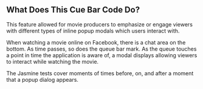 ## What Does This Cue Bar Code Do?
This feature allowed for movie producers to emphasize or engage viewers with different types of inline popup modals which users interact with.

When watching a movie online on Facebook, there is a chat area on the bottom. As time passes, so does the queue bar mark. As the queue touches a point in time the application is aware of, a modal displays allowing viewers to interact while watching the movie.

The Jasmine tests cover moments of times before, on, and after a moment that a popup dialog appears.  
